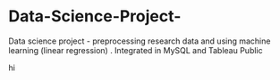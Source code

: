 # Data-Science-Project-
Data science project  - preprocessing research data and using machine learning (linear regression) . Integrated in  MySQL and Tableau Public


hi
